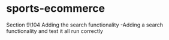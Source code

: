 # sports-ecommerce

Section 9\104 Adding the search functionality
-Adding a search functionality and test it all run correctly







